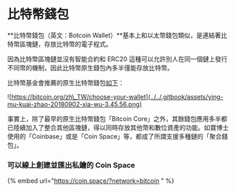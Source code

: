# 比特幣錢包

**比特幣錢包（英文：Botcoin Wallet）**基本上和以太幣錢包類似，是連結著比特幣區塊鏈，存放比特幣的電子程式。

因為比特幣區塊鏈並沒有智能合約和 ERC20 這種可以允許別人在同一個鏈上發行不同幣的機制，因此比特幣原生錢包內多半僅能存放比特幣。

比特幣基金會推薦的原生比特幣錢包[如下](https://bitcoin.org/zh_TW/choose-your-wallet)：

![https://bitcoin.org/zh\_TW/choose-your-wallet](../../.gitbook/assets/ying-mu-kuai-zhao-20180902-xia-wu-3.45.56.png)

  
事實上，除了最早的原生比特幣錢包「Bitcoin Core」之外，其餘錢包應用多半都已陸續加入了整合其他區塊鏈，得以同時存放其他幣和數位資產的功能。如寶博士使用的「Coinbase」或是「Coin Space」等，都成了所謂支援多種鏈的「聚合錢包」。

### 可以線上創建並匯出私鑰的 Coin Space

{% embed url="https://coin.space/?network=bitcoin " %}


